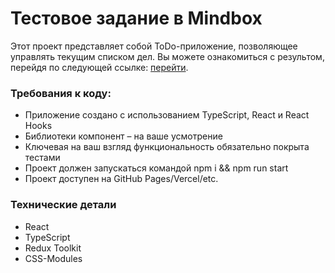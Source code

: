 # Тестовое задание в Mindbox

Этот проект представляет собой ToDo-приложение, позволяющее управлять текущим списком дел.
Вы можете ознакомиться с результом, перейдя по следующей ссылке: [перейти](https://shishkin25.github.io/test-task-mindbox).

### Требования к коду:

- Приложение создано с использованием TypeScript, React и React Hooks
- Библиотеки компонент – на ваше усмотрение
- Ключевая на ваш взгляд функциональность обязательно покрыта тестами
- Проект должен запускаться командой npm i && npm run start
- Проект доступен на GitHub Pages/Vercel/etc.

### Технические детали

- React
- TypeScript
- Redux Toolkit
- CSS-Modules
